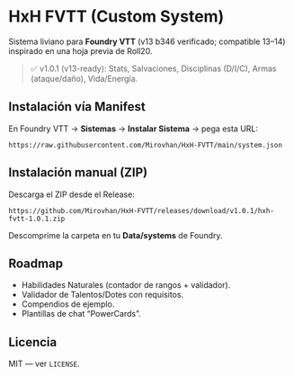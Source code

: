 # HxH FVTT (Custom System)

Sistema liviano para **Foundry VTT** (v13 b346 verificado; compatible 13–14) inspirado en una hoja previa de Roll20.

> ✅ v1.0.1 (v13-ready): Stats, Salvaciones, Disciplinas (D/I/C), Armas (ataque/daño), Vida/Energía.

## Instalación vía Manifest
En Foundry VTT → **Sistemas** → **Instalar Sistema** → pega esta URL:
```
https://raw.githubusercontent.com/Mirovhan/HxH-FVTT/main/system.json
```

## Instalación manual (ZIP)
Descarga el ZIP desde el Release:
```
https://github.com/Mirovhan/HxH-FVTT/releases/download/v1.0.1/hxh-fvtt-1.0.1.zip
```
Descomprime la carpeta en tu **Data/systems** de Foundry.

## Roadmap
- Habilidades Naturales (contador de rangos + validador).
- Validador de Talentos/Dotes con requisitos.
- Compendios de ejemplo.
- Plantillas de chat “PowerCards”.

## Licencia
MIT — ver `LICENSE`.